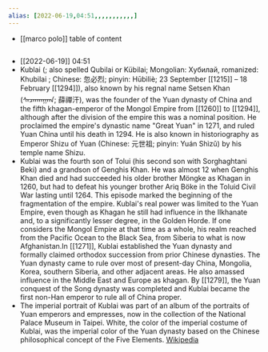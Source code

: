 ```yaml
---
alias: [2022-06-19,04:51,,,,,,,,,,,]
---
```

- [[marco polo]]
table of content
```toc
```
- [[2022-06-19]] 04:51
- Kublai (; also spelled Qubilai or Kübilai; Mongolian: Хубилай, romanized: Khubilai ; Chinese: 忽必烈; pinyin: Hūbìliè; 23 September [[1215]] – 18 February [[1294]]), also known by his regnal name Setsen Khan (ᠰᠡᠴᠡᠨᠬᠠᠭᠠᠠᠨ; 薛禪汗), was the founder of the Yuan dynasty of China and the fifth khagan-emperor of the Mongol Empire from [[1260]] to [[1294]], although after the division of the empire this was a nominal position. He proclaimed the empire's dynastic name "Great Yuan" in 1271, and ruled Yuan China until his death in 1294. He is also known in historiography as Emperor Shizu of Yuan (Chinese: 元世祖; pinyin: Yuán Shìzǔ) by his temple name Shizu.
- Kublai was the fourth son of Tolui (his second son with Sorghaghtani Beki) and a grandson of Genghis Khan. He was almost 12 when Genghis Khan died and had succeeded his older brother Möngke as Khagan in 1260, but had to defeat his younger brother Ariq Böke in the Toluid Civil War lasting until 1264. This episode marked the beginning of the fragmentation of the empire. Kublai's real power was limited to the Yuan Empire, even though as Khagan he still had influence in the Ilkhanate and, to a significantly lesser degree, in the Golden Horde. If one considers the Mongol Empire at that time as a whole, his realm reached from the Pacific Ocean to the Black Sea, from Siberia to what is now Afghanistan.In [[1271]], Kublai established the Yuan dynasty and formally claimed orthodox succession from prior Chinese dynasties. The Yuan dynasty came to rule over most of present-day China, Mongolia, Korea, southern Siberia, and other adjacent areas. He also amassed influence in the Middle East and Europe as khagan. By [[1279]], the Yuan conquest of the Song dynasty was completed and Kublai became the first non-Han emperor to rule all of China proper.
- The imperial portrait of Kublai was part of an album of the portraits of Yuan emperors and empresses, now in the collection of the National Palace Museum in Taipei. White, the color of the imperial costume of Kublai, was the imperial color of the Yuan dynasty based on the Chinese philosophical concept of the Five Elements.
[Wikipedia](https://en.wikipedia.org/wiki/Kublai%20Khan)